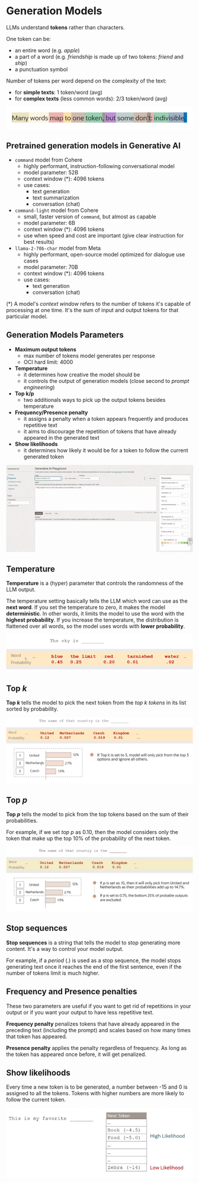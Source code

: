 # Generation Models

LLMs understand **tokens** rather than characters. 

One token can be:
- an entire word (e.g. *apple*) 
- a part of a word (e.g. *friendship* is made up of two tokens: *friend* and *ship*)
- a punctuation symbol

Number of tokens per word depend on the complexity of the text:
- for **simple texts**: 1 token/word (avg)
- for **complex texts** (less common words): 2/3 token/word (avg)

![Tokens](../images/tokens.png)

## Pretrained generation models in Generative AI

- `command` model from Cohere
    - highly performant, instruction-following conversational model 
    - model parameter: 52B
    - context window (*): 4096 tokens
    - use cases: 
        - text generation
        - text summarization
        - conversation (chat) 
- `command-light` model from Cohere
    - small, faster version of `command`, but almost as capable
    - model parameter: 6B
    - context window (*): 4096 tokens
    - use when speed and cost are important (give clear instruction for best results)
- `llama-2-70b-char` model from Meta
    - highly performant, open-source model optimized for dialogue use cases 
    - model parameter: 70B
    - context window (*): 4096 tokens
    - use cases: 
        - text generation
        - conversation (chat) 

(*) A model's *context window* refers to the number of tokens it's capable of processing at one time. It's the sum of input and output tokens for that particular model.

## Generation Models Parameters

- **Maximum output tokens**
    - max number of tokens model generates per response
    - OCI hard limit: 4000
- **Temperature**
    - it determines how creative the model should be 
    - it controls the output of generation models (close second to *prompt engineering*)
- **Top k/p**
    - two additionals ways to pick up the output tokens besides temperature
- **Frequency/Presence penalty**
    - it assigns a penalty when a token appears frequently and produces repetitive text
    - it aims to discourage the repetition of tokens that have already appeared in the generated text
- **Show likelihoods**
    - it determines how likely it would be for a token to follow the current generated token

![AI Playground](../images/ai_playground.png)

## Temperature

**Temperature** is a (hyper) parameter that controls the randomness of the LLM output. 

The temperature setting basically tells the LLM which word can use as the **next word**. If you set the temperature to zero, it makes the model **deterministic**. In other words, it limits the model to use the word with the **highest probability**. If you increase the temperature, the distribution is flattened over all words, so the model uses words with **lower probability**.

![Temperature](../images/temperature.png)

## Top *k*

**Top *k*** tells the model to pick the next token from the *top k tokens* in its list sorted by probability.

![Top *k*](../images/top_k.png)
 
## Top *p*

**Top *p*** tells the model to pick from the top tokens based on the sum of their probabilities.

For example, if we set *top p* as 0.10, then the model considers only the token that make up the top 10% of the probability of the next token.

![Top *p*](../images/top_p.png)

## Stop sequences

**Stop sequences** is a string that tells the model to stop generating more content. It's a way to control your model output. 

For example, if a *period* (.) is used as a stop sequence, the model stops generating text once it reaches the end of the first sentence, even if the number of tokens limit is much higher. 

## Frequency and Presence penalties

These two parameters are useful if you want to get rid of repetitions in your output or if you want your output to have less repetitive text.

**Frequency penalty** penalizes tokens that have already appeared in the preceding text (including the prompt) and scales based on how many times that token has appeared. 

**Presence penalty** applies the penalty regardless of frequency. As long as the token has appeared once before, it will get penalized. 

## Show likelihoods

Every time a new token is to be generated, a number between -15 and 0 is assigned to all the tokens. Tokens with higher numbers are more likely to follow the current token.

![Show likelihoods](../images/show_likelihoods.png)